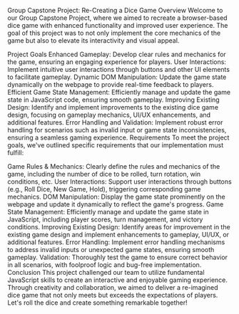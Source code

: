 Group Capstone Project: Re-Creating a Dice Game
Overview
Welcome to our Group Capstone Project, where we aimed to recreate a browser-based dice game with enhanced functionality and improved user experience. The goal of this project was to not only implement the core mechanics of the game but also to elevate its interactivity and visual appeal.

Project Goals
Enhanced Gameplay: Develop clear rules and mechanics for the game, ensuring an engaging experience for players.
User Interactions: Implement intuitive user interactions through buttons and other UI elements to facilitate gameplay.
Dynamic DOM Manipulation: Update the game state dynamically on the webpage to provide real-time feedback to players.
Efficient Game State Management: Efficiently manage and update the game state in JavaScript code, ensuring smooth gameplay.
Improving Existing Design: Identify and implement improvements to the existing dice game design, focusing on gameplay mechanics, UI/UX enhancements, and additional features.
Error Handling and Validation: Implement robust error handling for scenarios such as invalid input or game state inconsistencies, ensuring a seamless gaming experience.
Requirements
To meet the project goals, we've outlined specific requirements that our implementation must fulfill:

Game Rules & Mechanics: Clearly define the rules and mechanics of the game, including the number of dice to be rolled, turn rotation, win conditions, etc.
User Interactions: Support user interactions through buttons (e.g., Roll Dice, New Game, Hold), triggering corresponding game mechanics.
DOM Manipulation: Display the game state prominently on the webpage and update it dynamically to reflect the game's progress.
Game State Management: Efficiently manage and update the game state in JavaScript, including player scores, turn management, and victory conditions.
Improving Existing Design: Identify areas for improvement in the existing game design and implement enhancements to gameplay, UI/UX, or additional features.
Error Handling: Implement error handling mechanisms to address invalid inputs or unexpected game states, ensuring smooth gameplay.
Validation: Thoroughly test the game to ensure correct behavior in all scenarios, with foolproof logic and bug-free implementation.
Conclusion
This project challenged our team to utilize fundamental JavaScript skills to create an interactive and enjoyable gaming experience. Through creativity and collaboration, we aimed to deliver a re-imagined dice game that not only meets but exceeds the expectations of players. Let's roll the dice and create something remarkable together!







